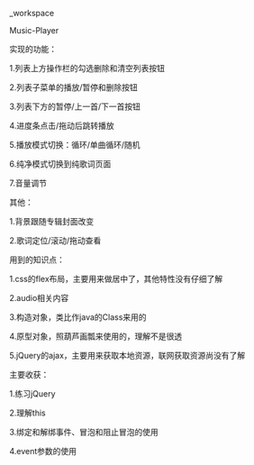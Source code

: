 _workspace

Music-Player

实现的功能：

1.列表上方操作栏的勾选删除和清空列表按钮

2.列表子菜单的播放/暂停和删除按钮

3.列表下方的暂停/上一首/下一首按钮

4.进度条点击/拖动后跳转播放

5.播放模式切换：循环/单曲循环/随机

6.纯净模式切换到纯歌词页面

7.音量调节

其他：

1.背景跟随专辑封面改变

2.歌词定位/滚动/拖动查看



用到的知识点：

1.css的flex布局，主要用来做居中了，其他特性没有仔细了解

2.audio相关内容

3.构造对象，类比作java的Class来用的

4.原型对象，照葫芦画瓢来使用的，理解不是很透

5.jQuery的ajax，主要用来获取本地资源，联网获取资源尚没有了解



主要收获：

1.练习jQuery

2.理解this

3.绑定和解绑事件、冒泡和阻止冒泡的使用

4.event参数的使用